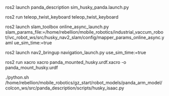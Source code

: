 ros2 launch panda_description sim_husky_panda.launch.py

ros2 run teleop_twist_keyboard teleop_twist_keyboard

ros2 launch slam_toolbox online_async_launch.py   slam_params_file:=/home/rebellion/mobile_robotics/industrial_vaccum_robot/ivc_robot_ws/src/husky_nav2_slam/config/mapper_params_online_async.yaml ue_sim_time:=true

ros2 launch nav2_bringup navigation_launch.py use_sim_time:=true

ros2 run xacro xacro panda_mounted_husky.urdf.xacro -o panda_mount_husky.urdf



./python.sh /home/rebellion/mobile_robotics/gz_start/robot_models/panda_arm_model/colcon_ws/src/panda_description/scripts/husky_isaac.py


